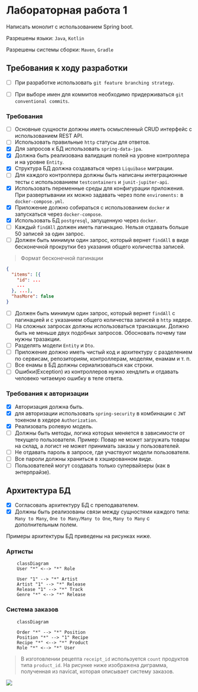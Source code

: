 
# Лабораторная работа 1

Написать монолит с использованием Spring boot.

Разрешены языки: `Java`, `Kotlin`

Разрешены системы сборки: `Maven`, `Gradle`

## Требования к ходу разработки
- [ ] При разработке использовать `git feature branching strategy`.
- [ ] При выборе имен для коммитов необходимо придерживаться `git conventional commits`.



### Требования
- [ ] Основные сущности должны иметь осмысленный CRUD интерфейс с использованием REST API.
- [ ] Использовать правильные `http` статусы для ответов.
- [X] Для запросов к БД использовать `spring-data-jpa`.
- [X] Должна быть реализована валидация полей на уровне контроллера и на уровне `Entity`.
- [X] Структура БД должна создаваться через `Liquibase` миграции.
- [ ] Для каждого контроллера должны быть написаны интеграционные тесты с использованием `testcontainers` и `junit-jupiter-api`.
- [X] Использовать переменные среды для конфигурации приложения. При развертывании их можно задавать через поле `enviroments:` в `docker-compose.yml`.
- [X] Приложение должно собираться с использованием `docker` и запускаться через `docker-compose`.
- [X] Использовать БД `postgresql`, запущенную через `docker`.
- [ ] Каждый `findAll` должен иметь пагинацию. Нельзя отдавать больше 50 записей за один запрос.
- [ ] Должен быть минимум один запрос, который вернет `findAll` в виде бесконечной прокрутки без указания общего количества записей.
> Формат бесконечной пагинации
```json
{
  "items": [{
    "id": ...
    ...
  }, ...],
  "hasMore": false
}
```
- [ ] Должен быть минимум один запрос, который вернет `findAll` с пагинацией и с указанием общего количества записей в `http` хедере.
- [ ] На сложных запросах должны использоваться транзакции. Должно быть не меньше двух подобных запросов. Обосновать почему там нужны тразакции.
- [ ] Разделять модели `Entity` и `Dto`.
- [ ] Приложение должно иметь чистый код и архитектуру с разделением по сервисам, репозиториям, контроллерам, моделям, енамам и т. п.
- [ ] Все енамы в БД должны сериализоваться как строки.
- [ ] Ошибки(Exception) из контроллеров нужно хендлить и отдавать человеко читаемую ошибку в теле ответа.
### Требования к авторизации

- [X] Авторизация должна быть.
- [X] для авторизации использовать `spring-security` в комбинации с `JWT` токеном в хедере `Authorization`.
- [X] Реализовать ролевую модель.
- [ ] Должны быть методы, логика которых меняется в зависимости от текущего пользователя. Пример: Повар не может загружать товары на склад, а логист не может принимать заказы у пользователей.
- [ ] Не отдавать пароль в запросе, где участвуют модели пользователя.
- [ ] Все пароли должны храниться в хэшированном виде.
- [ ] Пользователей могут создавать только супервайзеры (как в энтерпрайзе).

## Архитектура БД
- [X] Согласовать архитектуру БД с преподавателем.
- [X] Должны быть реализованы связи между сущностями каждого типа: `Many to Many`, `One to Many/Many to One`, `Many to Many` с дополнительным полем.

Примеры архитектуры БД приведены на рисунках ниже.

### Артисты

```mermaid
    classDiagram
    User "*" <--> "*" Role

    User "1" --> "*" Artist
    Artist "1" --> "*" Release
    Release "1" --> "*" Track
    Genre "*" <--> "*" Release
```

### Система заказов

```mermaid
    classDiagram

    Order "*" --> "*" Position
    Position "*" --> "1" Recipe
    Recipe "*" <--> "*" Product  
    Role "*" <--> "*" User
```

> В изготовлении рецепта `receipt_id` используется `count` продуктов типа `product_id`.
> На рисунке ниже изображена диграмма, полученная из navicat, которая описывает систему заказов.

![](catzER.jpg)
